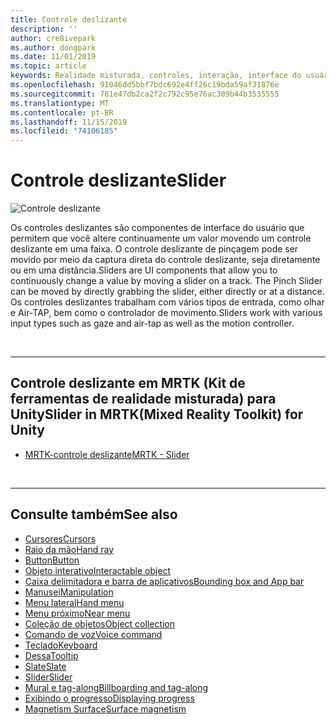 ```yaml
---
title: Controle deslizante
description: ''
author: cre8ivepark
ms.author: dongpark
ms.date: 11/01/2019
ms.topic: article
keywords: Realidade misturada, controles, interação, interface do usuário, UX
ms.openlocfilehash: 91046dd5bbf7bdc692e4ff26c19bda59af31876e
ms.sourcegitcommit: 781e47db2ca2f2c792c95e76ac309b44b3535555
ms.translationtype: MT
ms.contentlocale: pt-BR
ms.lasthandoff: 11/15/2019
ms.locfileid: "74106185"
---
```

# <a name="slider"></a><span data-ttu-id="40d38-103">Controle deslizante</span><span class="sxs-lookup"><span data-stu-id="40d38-103">Slider</span></span>

![Controle deslizante](images/UX/UX_Hero_Slider.jpg)

<span data-ttu-id="40d38-105">Os controles deslizantes são componentes de interface do usuário que permitem que você altere continuamente um valor movendo um controle deslizante em uma faixa. O controle deslizante de pinçagem pode ser movido por meio da captura direta do controle deslizante, seja diretamente ou em uma distância.</span><span class="sxs-lookup"><span data-stu-id="40d38-105">Sliders are UI components that allow you to continuously change a value by moving a slider on a track. The Pinch Slider can be moved by directly grabbing the slider, either directly or at a distance.</span></span> <span data-ttu-id="40d38-106">Os controles deslizantes trabalham com vários tipos de entrada, como olhar e Air-TAP, bem como o controlador de movimento.</span><span class="sxs-lookup"><span data-stu-id="40d38-106">Sliders work with various input types such as gaze and air-tap as well as the motion controller.</span></span>

<br>

---

## <a name="slider-in-mrtkmixed-reality-toolkit-for-unity"></a><span data-ttu-id="40d38-107">Controle deslizante em MRTK (Kit de ferramentas de realidade misturada) para Unity</span><span class="sxs-lookup"><span data-stu-id="40d38-107">Slider in MRTK(Mixed Reality Toolkit) for Unity</span></span>

* [<span data-ttu-id="40d38-108">MRTK-controle deslizante</span><span class="sxs-lookup"><span data-stu-id="40d38-108">MRTK - Slider</span></span>](https://microsoft.github.io/MixedRealityToolkit-Unity/Documentation/README_Sliders.html)

<br>

---

## <a name="see-also"></a><span data-ttu-id="40d38-109">Consulte também</span><span class="sxs-lookup"><span data-stu-id="40d38-109">See also</span></span>

* [<span data-ttu-id="40d38-110">Cursores</span><span class="sxs-lookup"><span data-stu-id="40d38-110">Cursors</span></span>](cursors.md)
* [<span data-ttu-id="40d38-111">Raio da mão</span><span class="sxs-lookup"><span data-stu-id="40d38-111">Hand ray</span></span>](point-and-commit.md)
* [<span data-ttu-id="40d38-112">Button</span><span class="sxs-lookup"><span data-stu-id="40d38-112">Button</span></span>](button.md)
* [<span data-ttu-id="40d38-113">Objeto interativo</span><span class="sxs-lookup"><span data-stu-id="40d38-113">Interactable object</span></span>](interactable-object.md)
* [<span data-ttu-id="40d38-114">Caixa delimitadora e barra de aplicativos</span><span class="sxs-lookup"><span data-stu-id="40d38-114">Bounding box and App bar</span></span>](app-bar-and-bounding-box.md)
* [<span data-ttu-id="40d38-115">Manusei</span><span class="sxs-lookup"><span data-stu-id="40d38-115">Manipulation</span></span>](direct-manipulation.md)
* [<span data-ttu-id="40d38-116">Menu lateral</span><span class="sxs-lookup"><span data-stu-id="40d38-116">Hand menu</span></span>](hand-menu.md)
* [<span data-ttu-id="40d38-117">Menu próximo</span><span class="sxs-lookup"><span data-stu-id="40d38-117">Near menu</span></span>](near-menu.md)
* [<span data-ttu-id="40d38-118">Coleção de objetos</span><span class="sxs-lookup"><span data-stu-id="40d38-118">Object collection</span></span>](object-collection.md)
* [<span data-ttu-id="40d38-119">Comando de voz</span><span class="sxs-lookup"><span data-stu-id="40d38-119">Voice command</span></span>](voice-input.md)
* [<span data-ttu-id="40d38-120">Teclado</span><span class="sxs-lookup"><span data-stu-id="40d38-120">Keyboard</span></span>](keyboard.md)
* [<span data-ttu-id="40d38-121">Dessa</span><span class="sxs-lookup"><span data-stu-id="40d38-121">Tooltip</span></span>](tooltip.md)
* [<span data-ttu-id="40d38-122">Slate</span><span class="sxs-lookup"><span data-stu-id="40d38-122">Slate</span></span>](slate.md)
* [<span data-ttu-id="40d38-123">Slider</span><span class="sxs-lookup"><span data-stu-id="40d38-123">Slider</span></span>](slider.md)
* [<span data-ttu-id="40d38-124">Mural e tag-along</span><span class="sxs-lookup"><span data-stu-id="40d38-124">Billboarding and tag-along</span></span>](billboarding-and-tag-along.md)
* [<span data-ttu-id="40d38-125">Exibindo o progresso</span><span class="sxs-lookup"><span data-stu-id="40d38-125">Displaying progress</span></span>](progress.md)
* [<span data-ttu-id="40d38-126">Magnetism Surface</span><span class="sxs-lookup"><span data-stu-id="40d38-126">Surface magnetism</span></span>](surface-magnetism.md)
